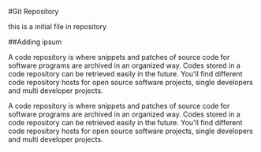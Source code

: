 #Git Repository

this is a initial file in repository

##Adding ipsum

A code repository is where snippets and patches of source code for software programs are archived in an organized way. Codes stored in a code repository can be retrieved easily in the future. You'll find different code repository hosts for open source software projects, single developers and multi developer projects.

A code repository is where snippets and patches of source code for software programs are archived in an organized way. Codes stored in a code repository can be retrieved easily in the future. You'll find different code repository hosts for open source software projects, single developers and multi developer projects.